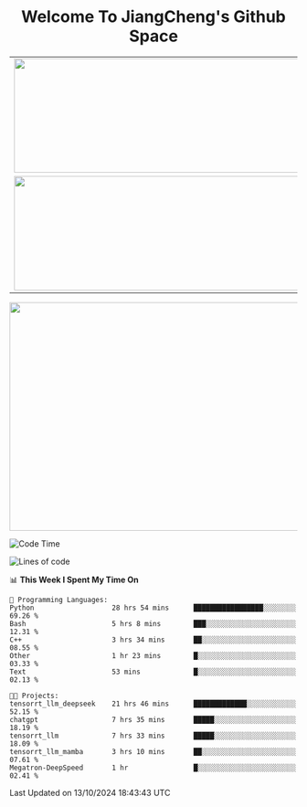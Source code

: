 <h1 align="center">Welcome To JiangCheng's Github Space</h1>

<table align="center" frame="void" rules="none" >
  <tr>
    <td>
      <div align="center"> <img height="200px" width="500px"  src="https://github-readme-stats.vercel.app/api?username=thisjiang&hide_title=true&hide_border=true&layout=compact&show_icons=trueline_height=21&text_color=000&icon_color=000&bg_color=0,ea6161,ffc64d,fffc4d,52fa5a&theme=graywhite" /> </div>
    </td>
    <td>
      <div align="center"> <img height="200px" width="500px" src="https://github-readme-stats.vercel.app/api/top-langs/?username=thisjiang&hide_title=true&hide_border=true&layout=compact&langs_count=6&text_color=000&icon_color=fff&bg_color=0,52fa5a,4dfcff,c64dff&theme=graywhite" /> </div>
    </td>
  </tr>
  <tr>
    <td>
      <div align="center"> <img height="200px" width="500px" src="https://github-readme-streak-stats.herokuapp.com/?user=thisjiang&hide_title=true&hide_border=true&layout=compact&langs_count=6" /> </div>
    </td>
    <td>
      <div align="center"> 
      <a href="https://github.com/" target="_blank"><img style="margin: 10px" src="https://profilinator.rishav.dev/skills-assets/git-scm-icon.svg" alt="Git" height="50" /></a>  
      <a href="https://www.linux.org/" target="_blank"><img style="margin: 10px" src="https://profilinator.rishav.dev/skills-assets/linux-original.svg" alt="Linux" height="50" /></a>  
      <a href="https://www.gnu.org/software/bash/" target="_blank"><img style="margin: 10px" src="https://profilinator.rishav.dev/skills-assets/gnu_bash-icon.svg" alt="Bash" height="50" /></a>  
      </div>
    </td>
  </tr>
</table>

<div align="center"> <img height="400px" width="1000px" src="https://github-readme-activity-graph.cyclic.app/graph?username=thisjiang&theme=react&hide_title=true&hide_border=true&layout=compact&langs_count=6" /> </div></td>

<!--START_SECTION:waka-->
![Code Time](http://img.shields.io/badge/Code%20Time-1%2C834%20hrs%2057%20mins-blue)

![Lines of code](https://img.shields.io/badge/From%20Hello%20World%20I%27ve%20Written-218.2%20thousand%20lines%20of%20code-blue)

📊 **This Week I Spent My Time On** 

```text
💬 Programming Languages: 
Python                   28 hrs 54 mins      █████████████████░░░░░░░░   69.26 % 
Bash                     5 hrs 8 mins        ███░░░░░░░░░░░░░░░░░░░░░░   12.31 % 
C++                      3 hrs 34 mins       ██░░░░░░░░░░░░░░░░░░░░░░░   08.55 % 
Other                    1 hr 23 mins        █░░░░░░░░░░░░░░░░░░░░░░░░   03.33 % 
Text                     53 mins             █░░░░░░░░░░░░░░░░░░░░░░░░   02.13 % 

🐱‍💻 Projects: 
tensorrt_llm_deepseek    21 hrs 46 mins      █████████████░░░░░░░░░░░░   52.15 % 
chatgpt                  7 hrs 35 mins       █████░░░░░░░░░░░░░░░░░░░░   18.19 % 
tensorrt_llm             7 hrs 33 mins       █████░░░░░░░░░░░░░░░░░░░░   18.09 % 
tensorrt_llm_mamba       3 hrs 10 mins       ██░░░░░░░░░░░░░░░░░░░░░░░   07.61 % 
Megatron-DeepSpeed       1 hr                █░░░░░░░░░░░░░░░░░░░░░░░░   02.41 % 
```


 Last Updated on 13/10/2024 18:43:43 UTC
<!--END_SECTION:waka-->
